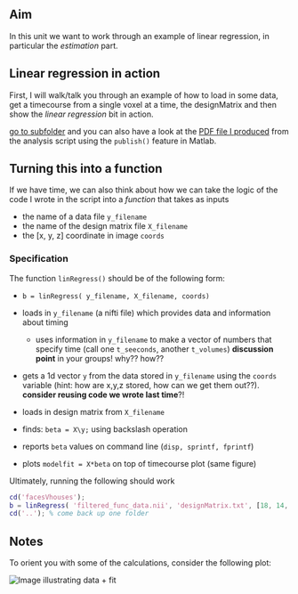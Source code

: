 ## Aim

In this unit we want to work through an example of linear regression, in particular the *estimation* part.

## Linear regression in action

First, I will walk/talk you through an example of how to load in some data, get a timecourse from a single voxel at a time, the designMatrix and then show the *linear regression* bit in action.

[go to subfolder](./facesVhouses/README.md) and you can also have a look at the [PDF file I produced](./facesVhouses/html/facesVhouses.pdf) from the analysis script using the ``publish()`` feature in Matlab.

## Turning this into a function

If we have time, we can also think about how we can take the logic of the code I wrote in the script into a *function* that takes as inputs
- the name of a data file ``y_filename``
- the name of the design matrix file  ``X_filename``
- the [x, y, z] coordinate in image ``coords``

### Specification

The function ``linRegress()`` should be of the following form:

- ``b = linRegress( y_filename, X_filename, coords)``
- loads in  ``y_filename`` (a nifti file) which provides data and information about timing
  + uses information in ``y_filename`` to make a vector of numbers that specify time (call one ``t_seeconds``, another ``t_volumes``) **discussion point** in your groups! why?? how??
- gets a 1d vector ``y`` from the data stored in ``y_filename`` using the ``coords`` variable (hint: how are x,y,z stored, how can we get them out??). **consider reusing code we wrote last time**?!
- loads in design matrix from ``X_filename``
- finds: ``beta = X\y;``  using backslash operation

- reports ``beta`` values on command line (``disp, sprintf, fprintf``)
- plots ``modelfit = X*beta`` on top of timecourse plot (same figure)

Ultimately, running the following should work

```matlab
cd('facesVhouses');
b = linRegress( 'filtered_func_data.nii', 'designMatrix.txt', [18, 14, 4])
cd('..'); % come back up one folder
```


## Notes

To orient you with some of the calculations, consider the following plot:

![Image illustrating data + fit](data+fit+residual.png)
